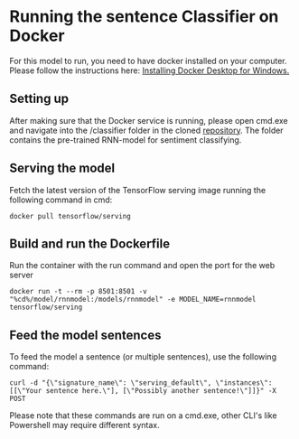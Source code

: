 # Running the sentence Classifier on Docker
For this model to run, you need to have docker installed on your computer. 
 Please follow the instructions here: [Installing Docker Desktop for Windows.](https://docs.docker.com/docker-for-windows/install/)

## Setting up
 After making sure that the Docker service is running, please open cmd.exe and navigate into the /classifier folder in the cloned [repository](https://www.github.com/aaposyvanen/emodim). The folder contains the pre-trained RNN-model for sentiment classifying. 

## Serving the model
Fetch the latest version of the TensorFlow serving image running the following command in cmd: 
```
docker pull tensorflow/serving
```

## Build and run the Dockerfile
Run the container with the run command and open the port for the web server
```
docker run -t --rm -p 8501:8501 -v "%cd%/model/rnnmodel:/models/rnnmodel" -e MODEL_NAME=rnnmodel tensorflow/serving
```

## Feed the model sentences
To feed the model a sentence (or multiple sentences), use the following command:
```
curl -d "{\"signature_name\": \"serving_default\", \"instances\": [[\"Your sentence here.\"], [\"Possibly another sentence!\"]]}" -X POST
```
Please note that these commands are run on a cmd.exe, other CLI's like Powershell may require different syntax.
